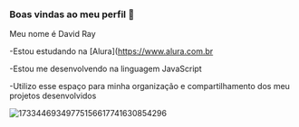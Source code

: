 ### Boas vindas ao meu perfil 💙

Meu nome é David Ray

-Estou estudando na [Alura](https://www.alura.com.br

-Estou me desenvolvendo na linguagem JavaScript

-Utilizo esse espaço para minha organização e compartilhamento dos meu projetos desenvolvidos


![17334469349775156617741630854296](https://github.com/user-attachments/assets/b40be508-3211-4464-adce-e1a9670b0e84)
